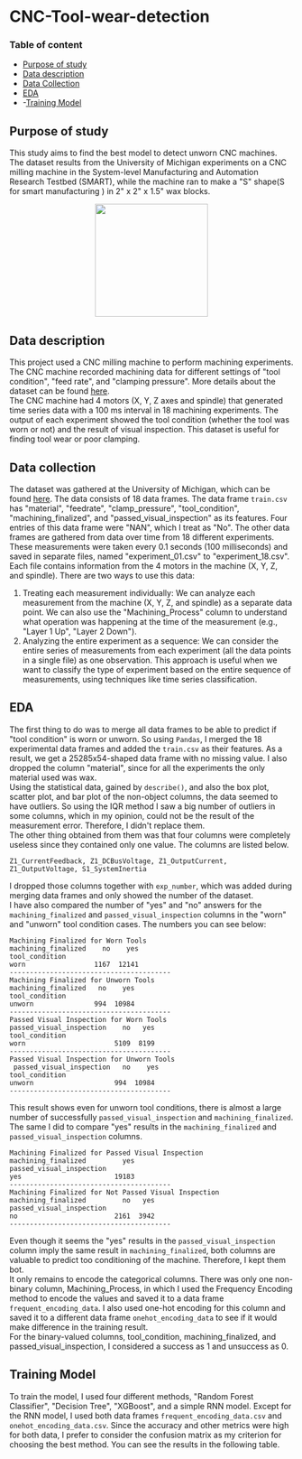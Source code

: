 # CNC-Tool-wear-detection<br>
### Table of content
- [Purpose of study](#purpose-of-study)
- [Data description](#data-description)
- [Data Collection](#data-collection)
- [EDA](#eda)
- -[Training Model](#training-model)

## Purpose of study
This study aims to find the best model to detect unworn CNC machines. The dataset results from the University of Michigan experiments on a CNC milling machine in the System-level Manufacturing and Automation Research Testbed (SMART), while the machine ran to make a "S" shape(S for smart manufacturing ) in 2" x 2" x 1.5" wax blocks.<br>
<div align="center">
 <image width=200 src="https://github.com/fereshteh-bahadory/CNC-Tool-wear-detection/assets/65620341/af1e314d-54e5-42d3-a14f-0599b43d3a51">
</div>

## Data description
This project used a CNC milling machine to perform machining experiments. The CNC machine recorded machining data for different settings of "tool condition", "feed rate", and "clamping pressure". More details about the dataset can be found [here](https://www.kaggle.com/datasets/shasun/tool-wear-detection-in-cnc-mill/data).<br>
The CNC machine had 4 motors (X, Y, Z axes and spindle) that generated time series data with a 100 ms interval in 18 machining experiments. The output of each experiment showed the tool condition (whether the tool was worn or not) and the result of visual inspection. This dataset is useful for finding tool wear or poor clamping.

## Data collection
The dataset was gathered at the University of Michigan, which can be found [here](https://www.kaggle.com/datasets/shasun/tool-wear-detection-in-cnc-mill/data). The data consists of 18 data frames. The data frame `train.csv` has "material",	"feedrate",	"clamp_pressure",	"tool_condition",	"machining_finalized", and	"passed_visual_inspection" as its features. Four entries of this data frame were "NAN", which I treat as "No". The other data frames are gathered from data over time from 18 different experiments. These measurements were taken every 0.1 seconds (100 milliseconds) and saved in separate files, named "experiment_01.csv" to "experiment_18.csv". Each file contains information from the 4 motors in the machine (X, Y, Z, and spindle). There are two ways to use this data:<br>
1. Treating each measurement individually: We can analyze each measurement from the machine (X, Y, Z, and spindle) as a separate data point. We can also use the "Machining_Process" column to understand what operation was happening at the time of the measurement (e.g., "Layer 1 Up", "Layer 2 Down").<br>
2. Analyzing the entire experiment as a sequence: We can consider the entire series of measurements from each experiment (all the data points in a single file) as one observation. This approach is useful when we want to classify the type of experiment based on the entire sequence of measurements, using techniques like time series classification.

## EDA
The first thing to do was to merge all data frames to be able to predict if "tool condition" is worn or unworn. So using `Pandas`, I merged the 18 experimental data frames and added the `train.csv` as their features. As a result, we get a 25285x54-shaped data frame with no missing value. I also dropped the column "material", since for all the experiments the only material used was wax.<br>
Using the statistical data, gained by `describe()`, and also the box plot, scatter plot, and bar plot of the non-object columns, the data seemed to have outliers. So using the IQR method I saw a big number of outliers in some columns, which in my opinion, could not be the result of the measurement error. Therefore, I didn't replace them.<br>
The other thing obtained from them was that four columns were completely useless since they contained only one value. The columns are listed below.<br>
```
Z1_CurrentFeedback, Z1_DCBusVoltage, Z1_OutputCurrent, Z1_OutputVoltage, S1_SystemInertia
```
I dropped those columns together with `exp_number`, which was added during merging data frames and only showed the number of the dataset.<br>
I have also compared the number of "yes" and "no" answers for the `machining_finalized` and `passed_visual_inspection` columns in the "worn" and "unworn" tool condition cases. The numbers you can see below:<br>
```
Machining Finalized for Worn Tools
machining_finalized    no    yes
tool_condition                  
worn                 1167  12141
----------------------------------------
Machining Finalized for Unworn Tools
machining_finalized   no    yes
tool_condition                 
unworn               994  10984
----------------------------------------
Passed Visual Inspection for Worn Tools
passed_visual_inspection    no   yes
tool_condition                      
worn                      5109  8199
----------------------------------------
Passed Visual Inspection for Unworn Tools
 passed_visual_inspection   no    yes
tool_condition                      
unworn                    994  10984
----------------------------------------
```
This result shows even for unworn tool conditions, there is almost a large number of successfully `passed_visual_inspection` and `machining_finalized`.<br> 
The same I did to compare "yes" results in the `machining_finalized` and `passed_visual_inspection` columns.
```
Machining Finalized for Passed Visual Inspection
machining_finalized         yes
passed_visual_inspection       
yes                       19183
----------------------------------------
Machining Finalized for Not Passed Visual Inspection
machining_finalized         no   yes
passed_visual_inspection            
no                        2161  3942
----------------------------------------
```
Even though it seems the "yes" results in the `passed_visual_inspection` column imply the same result in `machining_finalized`, both columns are valuable to predict too conditioning of the machine. Therefore, I kept them bot.<br>
It only remains to encode the categorical columns. There was only one non-binary column, Machining_Process, in which I used the Frequency Encoding method to encode the values and saved it to a data frame `frequent_encoding_data`. I also used one-hot encoding for this column and saved it to a different data frame `onehot_encoding_data` to see if it would make difference in the training result.<br>
For the binary-valued columns, tool_condition, machining_finalized, and passed_visual_inspection, I considered a success as 1 and unsuccess as 0.<br>

## Training Model
To train the model, I used four different methods, "Random Forest Classifier", "Decision Tree", "XGBoost", and a simple RNN model. Except for the RNN model, I used both data frames `frequent_encoding_data.csv` and `onehot_encoding_data.csv`. Since the accuracy and other metrics were high for both data, I prefer to consider the confusion matrix as my criterion for choosing the best method. You can see the results in the following table.<br>








 
